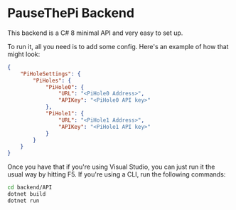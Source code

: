 # PauseThePi Backend

This backend is a C# 8 minimal API and very easy to set up.

To run it, all you need is to add some config. Here's an example of how that might look:

```json
{
	"PiHoleSettings": {
		"PiHoles": {
			"PiHole0": {
				"URL": "<PiHole0 Address>",
				"APIKey": "<PiHole0 API key>"
			},
			"PiHole1": {
				"URL": "<PiHole1 Address>",
				"APIKey": "<PiHole1 API key>"
			}
		}
	}
}
```

Once you have that if you're using Visual Studio, you can just run it the usual way by hitting F5. If you're using a CLI, run the following commands:

```bash
cd backend/API
dotnet build
dotnet run
```
